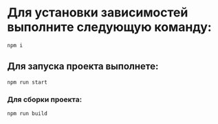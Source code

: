 # Для установки зависимостей выполните следующую команду:

```
npm i
```

## Для запуска проекта выполнете:

```
npm run start
```

### Для сборки проекта:

```
npm run build
```
